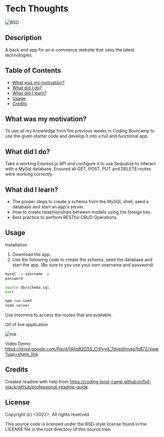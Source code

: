 # Tech Thoughts

![BSD](https://img.shields.io/badge/license-BSD3-green)


## Description
A back end app for an e-commerce website that uses the latest technologies. 

## Table of Contents
- [What was my motivation?](#what-was-my-motivation)
- [What did I do?](#what-did-i-do)
- [What did I learn?](#what-did-i-learn)
- [Usage](#usage)
- [Credits](#credits)

## What was my motivation?
To use all my knowledge from the previous weeks in Coding Bootcamp to use the given starter code and develop it into a full and functional app.

## What did I do?
Take a working Express.js API and configure it to use Sequalize to interact with a MySql database. Ensured all GET, POST, PUT and DELETE routes were working correctly.

## What did I learn?
- The proper steps to create a schema from the MySQL shell, seed a database and start an app's server.
- How to create relashionships between models using the foreign key.  
- Best practice to perform RESTful CRUD Operations.

## Usage

Installation
1)  Download the app.
2)  Use the following code to create the schema, seed the database and start the app. (Be sure to you use your own username and password)

```bash
mysql -u username -p
password
```
```bash
source db/schema.sql
exit 
```
```bash
npm run seed
node server
```

Use Insomnia to access the routes that are available.

Gif of live application 

![me](https://github.com/nxtera/Whats-Back-There/blob/main/Public/Images/Whats-Back-There.gif)


Video Demo:
https://drive.google.com/file/d/1AliqB2DSS_CrPyyd_7dveditmqg7q87Z/view?usp=share_link

## Credits
Created readme with help from https://coding-boot-camp.github.io/full-stack/github/professional-readme-guide.


## License
Copyright (c) <2022>, <Ashleigh>
All rights reserved.

This source code is licensed under the BSD-style license found in the
LICENSE file in the root directory of this source tree. 
